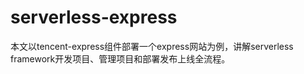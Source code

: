 # serverless-express
本文以tencent-express组件部署一个express网站为例，讲解serverless framework开发项目、管理项目和部署发布上线全流程。
